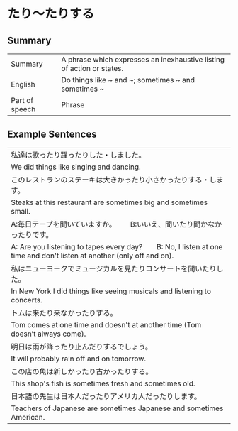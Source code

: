 # たり～たりする

## Summary

<table><tr>   <td>Summary</td>   <td>A phrase which expresses an inexhaustive listing of action or states.</td></tr><tr>   <td>English</td>   <td>Do things like ~ and ~; sometimes ~ and sometimes ~</td></tr><tr>   <td>Part of speech</td>   <td>Phrase</td></tr></table>

## Example Sentences

<table><tr><td>私達は歌ったり躍ったりした・しました。</td></tr><tr><td>We did things like singing and dancing.</td></tr><tr><td>このレストランのステーキは大きかったり小さかったりする・します。</td></tr><tr><td>Steaks at this restaurant are sometimes big and sometimes small.</td></tr><tr><td>A:毎日テープを聞いていますか。  B:いいえ、聞いたり聞かなかったりです。</td></tr><tr><td>A: Are you listening to tapes every day?&emsp;&emsp;B: No, I listen at one time and don't listen at another (only off and on).</td></tr><tr><td>私はニューヨークでミュージカルを見たりコンサートを聞いたりした。</td></tr><tr><td>In New York I did things like seeing musicals and listening to concerts.</td></tr><tr><td>トムは来たり来なかったりする。</td></tr><tr><td>Tom comes at one time and doesn't at another time (Tom doesn’t always come).</td></tr><tr><td>明日は雨が降ったり止んだりするでしょう。</td></tr><tr><td>It will probably rain off and on tomorrow.</td></tr><tr><td>この店の魚は新しかったり古かったりする。</td></tr><tr><td>This shop's fish is sometimes fresh and sometimes old.</td></tr><tr><td>日本語の先生は日本人だったりアメリカ人だったりします。</td></tr><tr><td>Teachers of Japanese are sometimes Japanese and sometimes American.</td></tr></table>

